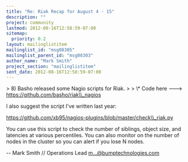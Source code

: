 ```yaml
---
title: "Re: Riak Recap for August 4 - 15"
description: ""
project: community
lastmod: 2012-08-16T12:58:59-07:00
sitemap:
  priority: 0.2
layout: mailinglistitem
mailinglist_id: "msg08305"
mailinglist_parent_id: "msg08303"
author_name: "Mark Smith"
project_section: "mailinglistitem"
sent_date: 2012-08-16T12:58:59-07:00
---
```



&gt; 8) Basho released some Nagio scripts for Riak.
&gt;
&gt; \\* Code here ---&gt; https://github.com/basho/riak\\_nagios

I also suggest the script I've written last year:

 https://github.com/xb95/nagios-plugins/blob/master/check\\_riak.py

You can use this script to check the number of siblings, object size,
and latencies at various percentiles. You can also monitor on the
number of nodes in the cluster so you can alert if you lose N nodes.


-- 
Mark Smith // Operations Lead
m...@bumptechnologies.com


